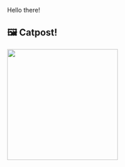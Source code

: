 Hello there!



## 🖼️ Catpost!

<sub>
    <img src="https://cdn2.thecatapi.com/images/FdpB2xSbH.jpg" height="256">
</sub>


